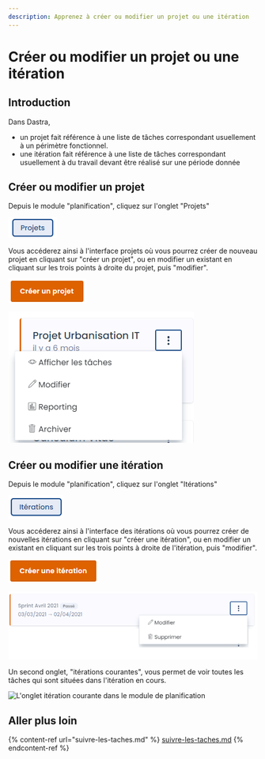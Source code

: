 ```yaml
---
description: Apprenez à créer ou modifier un projet ou une itération
---
```


# Créer ou modifier un projet ou une itération

## Introduction

Dans Dastra,

* &#x20;un projet fait référence à une liste de tâches correspondant usuellement à un périmètre fonctionnel.
* une itération fait référence à une liste de tâches correspondant usuellement à du travail devant être réalisé sur une période donnée

## Créer ou modifier un projet

Depuis le module "planification", cliquez sur l'onglet "Projets"

![Onglet projets](<../../.gitbook/assets/image (39).png>)

Vous accéderez ainsi à l'interface projets où vous pourrez créer de nouveau projet en cliquant sur "créer un projet", ou en modifier un existant en cliquant sur les trois points à droite du projet, puis "modifier".

![Bouton "créer un projet"](<../../.gitbook/assets/image (45).png>)

![Menu déroulant d'un projet](<../../.gitbook/assets/image (286).png>)

## Créer ou modifier une itération

Depuis le module "planification", cliquez sur l'onglet "Itérations"

![Onglet "Itérations"](<../../.gitbook/assets/image (170).png>)

Vous accéderez ainsi à l'interface des itérations où vous pourrez créer de nouvelles itérations en cliquant sur "créer une itération", ou en modifier un existant en cliquant sur les trois points à droite de l'itération, puis "modifier".

![Bouton " créer une itération"](<../../.gitbook/assets/image (98).png>)

![Menu déroulant d'une itération](<../../.gitbook/assets/image (134).png>)

Un second onglet, "itérations courantes", vous permet de voir toutes les tâches qui sont situées dans l'itération en cours.&#x20;

![L'onglet itération courante dans le module de planification](<../../.gitbook/assets/Capture web\_4-5-2022\_15256\_app.dastra.eu.jpeg>)

## Aller plus loin

{% content-ref url="suivre-les-taches.md" %}
[suivre-les-taches.md](suivre-les-taches.md)
{% endcontent-ref %}















